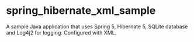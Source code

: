# spring_hibernate_xml_sample
A sample Java application that uses Spring 5, Hibernate 5, SQLite database and Log4j2 for logging. Configured with XML.

